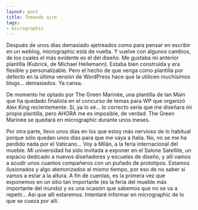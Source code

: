 ```yaml
---
layout: post
title: Tomando aire
tags:
- micrographic
---
```

Después de unos días demasiado ajetreados como para pensar en escribir en un weblog, micrographic está de vuelta. Y vuelve con algunos cambios, de los cuales el más evidente es el del diseño. Me gustaba mi anterior plantilla (Kubrick, de Michael Heilemann). Estaba bien construída y era flexible y personalizable. Pero el hecho de que venga como plantilla por defecto en la última versión de WordPress hace que la utilicen muchísimos blogs… demasiados. Ya cansa.

De momento he optado por The Green Marinée, una plantilla de Ian Main que ha quedado finalista en el concurso de temas para WP que organizó Alex King recientemente. Sí, ya lo sé… lo correcto sería que me diseñara mi propia plantilla, pero AHORA me es imposible, de verdad. The Green Marinée se quedará en micrographic durante unos meses.

Por otra parte, llevo unos días en los que estoy más nervioso de lo habitual porque sólo quedan unos días para que me vaya a Italia. No, no se me ha perdido nada por el Vaticano… Voy a Milán, a la feria internacional del mueble. Mi universidad ha sido invitada a exponer en el Salone Satellite, un espacio dedicado a nuevos diseñadores y escuelas de diseño, y allí vamos a acudir unos cuantos compañeros con un puñado de prototipos. Estamos ilusionados y algo atemorizados al mismo tiempo, por eso de no saber si vamos a estar a la altura. A fin de cuentas, es la primera vez que exponemos en un sitio tan importante (es la feria del mueble más importante del mundo) y es una ocasión que sabemos que no se va a repetir… Así que allí estaremos. Intentaré informar en micrographic de lo que se cueza por allí.
